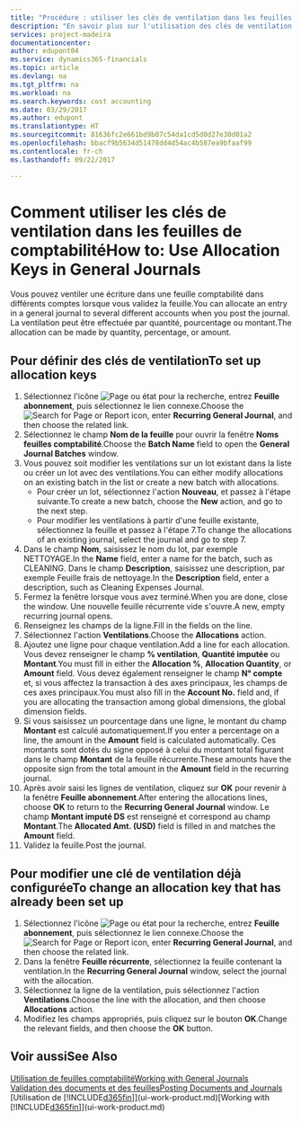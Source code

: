 ```yaml
---
title: "Procédure : utiliser les clés de ventilation dans les feuilles comptabilité | Microsoft Docs"
description: "En savoir plus sur l'utilisation des clés de ventilation dans les feuilles."
services: project-madeira
documentationcenter: 
author: edupont04
ms.service: dynamics365-financials
ms.topic: article
ms.devlang: na
ms.tgt_pltfrm: na
ms.workload: na
ms.search.keywords: cost accounting
ms.date: 03/29/2017
ms.author: edupont
ms.translationtype: HT
ms.sourcegitcommit: 81636fc2e661bd9b07c54da1cd5d0d27e30d01a2
ms.openlocfilehash: bbacf9b5634d51478dd4d54ac4b587ea9bfaaf99
ms.contentlocale: fr-ch
ms.lasthandoff: 09/22/2017

---
```

# <a name="how-to-use-allocation-keys-in-general-journals"></a><span data-ttu-id="dcf25-103">Comment utiliser les clés de ventilation dans les feuilles de comptabilité</span><span class="sxs-lookup"><span data-stu-id="dcf25-103">How to: Use Allocation Keys in General Journals</span></span>
<span data-ttu-id="dcf25-104">Vous pouvez ventiler une écriture dans une feuille comptabilité dans différents comptes lorsque vous validez la feuille.</span><span class="sxs-lookup"><span data-stu-id="dcf25-104">You can allocate an entry in a general journal to several different accounts when you post the journal.</span></span> <span data-ttu-id="dcf25-105">La ventilation peut être effectuée par quantité, pourcentage ou montant.</span><span class="sxs-lookup"><span data-stu-id="dcf25-105">The allocation can be made by quantity, percentage, or amount.</span></span>

## <a name="to-set-up-allocation-keys"></a><span data-ttu-id="dcf25-106">Pour définir des clés de ventilation</span><span class="sxs-lookup"><span data-stu-id="dcf25-106">To set up allocation keys</span></span>
1. <span data-ttu-id="dcf25-107">Sélectionnez l'icône ![Page ou état pour la recherche](media/ui-search/search_small.png "Page ou état pour la recherche"), entrez **Feuille abonnement**, puis sélectionnez le lien connexe.</span><span class="sxs-lookup"><span data-stu-id="dcf25-107">Choose the ![Search for Page or Report](media/ui-search/search_small.png "Search for Page or Report icon") icon, enter **Recurring General Journal**, and then choose the related link.</span></span>
2. <span data-ttu-id="dcf25-108">Sélectionnez le champ **Nom de la feuille** pour ouvrir la fenêtre **Noms feuilles comptabilité**.</span><span class="sxs-lookup"><span data-stu-id="dcf25-108">Choose the **Batch Name** field to open the **General Journal Batches** window.</span></span>
3. <span data-ttu-id="dcf25-109">Vous pouvez soit modifier les ventilations sur un lot existant dans la liste ou créer un lot avec des ventilations.</span><span class="sxs-lookup"><span data-stu-id="dcf25-109">You can either modify allocations on an existing batch in the list or create a new batch with allocations.</span></span>
   * <span data-ttu-id="dcf25-110">Pour créer un lot, sélectionnez l'action **Nouveau**, et passez à l'étape suivante.</span><span class="sxs-lookup"><span data-stu-id="dcf25-110">To create a new batch, choose the **New** action, and go to the next step.</span></span>
   * <span data-ttu-id="dcf25-111">Pour modifier les ventilations à partir d'une feuille existante, sélectionnez la feuille et passez à l'étape 7.</span><span class="sxs-lookup"><span data-stu-id="dcf25-111">To change the allocations of an existing journal, select the journal and go to step 7.</span></span>    
4. <span data-ttu-id="dcf25-112">Dans le champ **Nom**, saisissez le nom du lot, par exemple NETTOYAGE.</span><span class="sxs-lookup"><span data-stu-id="dcf25-112">In the **Name** field, enter a name for the batch, such as CLEANING.</span></span> <span data-ttu-id="dcf25-113">Dans le champ **Description**, saisissez une description, par exemple Feuille frais de nettoyage.</span><span class="sxs-lookup"><span data-stu-id="dcf25-113">In the **Description** field, enter a description, such as Cleaning Expenses Journal.</span></span>
5. <span data-ttu-id="dcf25-114">Fermez la fenêtre lorsque vous avez terminé.</span><span class="sxs-lookup"><span data-stu-id="dcf25-114">When you are done, close the window.</span></span> <span data-ttu-id="dcf25-115">Une nouvelle feuille récurrente vide s'ouvre.</span><span class="sxs-lookup"><span data-stu-id="dcf25-115">A new, empty recurring journal opens.</span></span>
6. <span data-ttu-id="dcf25-116">Renseignez les champs de la ligne.</span><span class="sxs-lookup"><span data-stu-id="dcf25-116">Fill in the fields on the line.</span></span>
7. <span data-ttu-id="dcf25-117">Sélectionnez l'action **Ventilations**.</span><span class="sxs-lookup"><span data-stu-id="dcf25-117">Choose the **Allocations** action.</span></span>
8. <span data-ttu-id="dcf25-118">Ajoutez une ligne pour chaque ventilation.</span><span class="sxs-lookup"><span data-stu-id="dcf25-118">Add a line for each allocation.</span></span> <span data-ttu-id="dcf25-119">Vous devez renseigner le champ **% ventilation**, **Quantité imputée** ou **Montant**.</span><span class="sxs-lookup"><span data-stu-id="dcf25-119">You must fill in either the **Allocation %**, **Allocation Quantity**, or **Amount** field.</span></span> <span data-ttu-id="dcf25-120">Vous devez également renseigner le champ **N° compte** et, si vous affectez la transaction à des axes principaux, les champs de ces axes principaux.</span><span class="sxs-lookup"><span data-stu-id="dcf25-120">You must also fill in the **Account No.** field and, if you are allocating the transaction among global dimensions, the global dimension fields.</span></span>
9. <span data-ttu-id="dcf25-121">Si vous saisissez un pourcentage dans une ligne, le montant du champ **Montant** est calculé automatiquement.</span><span class="sxs-lookup"><span data-stu-id="dcf25-121">If you enter a percentage on a line, the amount in the **Amount** field is calculated automatically.</span></span> <span data-ttu-id="dcf25-122">Ces montants sont dotés du signe opposé à celui du montant total figurant dans le champ **Montant** de la feuille récurrente.</span><span class="sxs-lookup"><span data-stu-id="dcf25-122">These amounts have the opposite sign from the total amount in the **Amount** field in the recurring journal.</span></span>
10. <span data-ttu-id="dcf25-123">Après avoir saisi les lignes de ventilation, cliquez sur **OK** pour revenir à la fenêtre **Feuille abonnement**.</span><span class="sxs-lookup"><span data-stu-id="dcf25-123">After entering the allocations lines, choose **OK** to return to the **Recurring General Journal** window.</span></span> <span data-ttu-id="dcf25-124">Le champ **Montant imputé DS** est renseigné et correspond au champ **Montant**.</span><span class="sxs-lookup"><span data-stu-id="dcf25-124">The **Allocated Amt. (USD)** field is filled in and matches the **Amount** field.</span></span>
11. <span data-ttu-id="dcf25-125">Validez la feuille.</span><span class="sxs-lookup"><span data-stu-id="dcf25-125">Post the journal.</span></span>

## <a name="to-change-an-allocation-key-that-has-already-been-set-up"></a><span data-ttu-id="dcf25-126">Pour modifier une clé de ventilation déjà configurée</span><span class="sxs-lookup"><span data-stu-id="dcf25-126">To change an allocation key that has already been set up</span></span>
1. <span data-ttu-id="dcf25-127">Sélectionnez l'icône ![Page ou état pour la recherche](media/ui-search/search_small.png "Page ou état pour la recherche"), entrez **Feuille abonnement**, puis sélectionnez le lien connexe.</span><span class="sxs-lookup"><span data-stu-id="dcf25-127">Choose the ![Search for Page or Report](media/ui-search/search_small.png "Search for Page or Report icon") icon, enter **Recurring General Journal**, and then choose the related link.</span></span>
2. <span data-ttu-id="dcf25-128">Dans la fenêtre **Feuille récurrente**, sélectionnez la feuille contenant la ventilation.</span><span class="sxs-lookup"><span data-stu-id="dcf25-128">In the **Recurring General Journal** window, select the journal with the allocation.</span></span>
3. <span data-ttu-id="dcf25-129">Sélectionnez la ligne de la ventilation, puis sélectionnez l'action **Ventilations**.</span><span class="sxs-lookup"><span data-stu-id="dcf25-129">Choose the line with the allocation, and then choose **Allocations** action.</span></span>
4. <span data-ttu-id="dcf25-130">Modifiez les champs appropriés, puis cliquez sur le bouton **OK**.</span><span class="sxs-lookup"><span data-stu-id="dcf25-130">Change the relevant fields, and then choose the **OK** button.</span></span>

## <a name="see-also"></a><span data-ttu-id="dcf25-131">Voir aussi</span><span class="sxs-lookup"><span data-stu-id="dcf25-131">See Also</span></span>
[<span data-ttu-id="dcf25-132">Utilisation de feuilles comptabilité</span><span class="sxs-lookup"><span data-stu-id="dcf25-132">Working with General Journals</span></span>](ui-work-general-journals.md)  
[<span data-ttu-id="dcf25-133">Validation des documents et des feuilles</span><span class="sxs-lookup"><span data-stu-id="dcf25-133">Posting Documents and Journals</span></span>](ui-post-documents-journals.md)  
<span data-ttu-id="dcf25-134">[Utilisation de [!INCLUDE[d365fin](includes/d365fin_md.md)]](ui-work-product.md)</span><span class="sxs-lookup"><span data-stu-id="dcf25-134">[Working with [!INCLUDE[d365fin](includes/d365fin_md.md)]](ui-work-product.md)</span></span>

